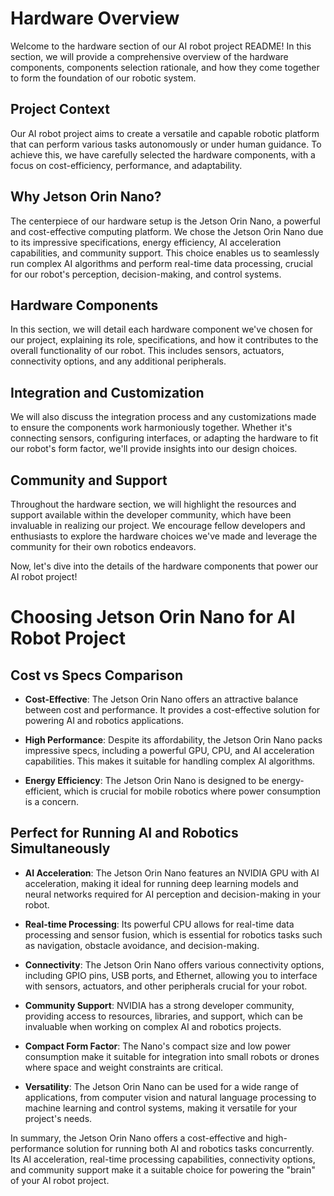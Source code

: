 # Hardware Overview

Welcome to the hardware section of our AI robot project README! In this section, we will provide a comprehensive overview of the hardware components, components selection rationale, and how they come together to form the foundation of our robotic system.

## Project Context

Our AI robot project aims to create a versatile and capable robotic platform that can perform various tasks autonomously or under human guidance. To achieve this, we have carefully selected the hardware components, with a focus on cost-efficiency, performance, and adaptability.

## Why Jetson Orin Nano?

The centerpiece of our hardware setup is the Jetson Orin Nano, a powerful and cost-effective computing platform. We chose the Jetson Orin Nano due to its impressive specifications, energy efficiency, AI acceleration capabilities, and community support. This choice enables us to seamlessly run complex AI algorithms and perform real-time data processing, crucial for our robot's perception, decision-making, and control systems.

## Hardware Components

In this section, we will detail each hardware component we've chosen for our project, explaining its role, specifications, and how it contributes to the overall functionality of our robot. This includes sensors, actuators, connectivity options, and any additional peripherals.

## Integration and Customization

We will also discuss the integration process and any customizations made to ensure the components work harmoniously together. Whether it's connecting sensors, configuring interfaces, or adapting the hardware to fit our robot's form factor, we'll provide insights into our design choices.

## Community and Support

Throughout the hardware section, we will highlight the resources and support available within the developer community, which have been invaluable in realizing our project. We encourage fellow developers and enthusiasts to explore the hardware choices we've made and leverage the community for their own robotics endeavors.

Now, let's dive into the details of the hardware components that power our AI robot project!


# Choosing Jetson Orin Nano for AI Robot Project

## Cost vs Specs Comparison

- **Cost-Effective**: The Jetson Orin Nano offers an attractive balance between cost and performance. It provides a cost-effective solution for powering AI and robotics applications.

- **High Performance**: Despite its affordability, the Jetson Orin Nano packs impressive specs, including a powerful GPU, CPU, and AI acceleration capabilities. This makes it suitable for handling complex AI algorithms.

- **Energy Efficiency**: The Jetson Orin Nano is designed to be energy-efficient, which is crucial for mobile robotics where power consumption is a concern.

## Perfect for Running AI and Robotics Simultaneously

- **AI Acceleration**: The Jetson Orin Nano features an NVIDIA GPU with AI acceleration, making it ideal for running deep learning models and neural networks required for AI perception and decision-making in your robot.

- **Real-time Processing**: Its powerful CPU allows for real-time data processing and sensor fusion, which is essential for robotics tasks such as navigation, obstacle avoidance, and decision-making.

- **Connectivity**: The Jetson Orin Nano offers various connectivity options, including GPIO pins, USB ports, and Ethernet, allowing you to interface with sensors, actuators, and other peripherals crucial for your robot.

- **Community Support**: NVIDIA has a strong developer community, providing access to resources, libraries, and support, which can be invaluable when working on complex AI and robotics projects.

- **Compact Form Factor**: The Nano's compact size and low power consumption make it suitable for integration into small robots or drones where space and weight constraints are critical.

- **Versatility**: The Jetson Orin Nano can be used for a wide range of applications, from computer vision and natural language processing to machine learning and control systems, making it versatile for your project's needs.

In summary, the Jetson Orin Nano offers a cost-effective and high-performance solution for running both AI and robotics tasks concurrently. Its AI acceleration, real-time processing capabilities, connectivity options, and community support make it a suitable choice for powering the "brain" of your AI robot project.
